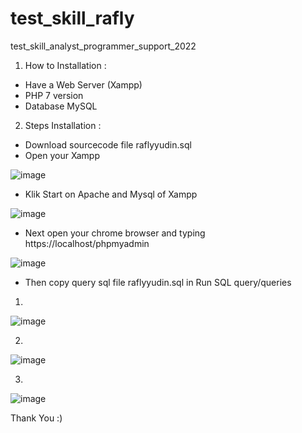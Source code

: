 # test_skill_rafly
test_skill_analyst_programmer_support_2022

1. How to Installation : 

- Have a Web Server (Xampp)
- PHP 7 version
- Database MySQL

2. Steps Installation :

- Download sourcecode file raflyyudin.sql
- Open your Xampp
 
![image](https://user-images.githubusercontent.com/104190242/164649549-b61e42e8-71d5-4eed-b303-ec86f61e42df.png)

- Klik Start on Apache and Mysql of Xampp
 
![image](https://user-images.githubusercontent.com/104190242/164649719-d3b114bf-617b-4974-8225-42819258ddbe.png)

- Next open your chrome browser and typing https://localhost/phpmyadmin
 
![image](https://user-images.githubusercontent.com/104190242/164650000-13a14e26-7078-4030-b708-75f0b0a590c2.png)

- Then copy query sql file raflyyudin.sql in Run SQL query/queries

1.

![image](https://user-images.githubusercontent.com/104190242/164651698-1aa35102-05ea-43ea-aa02-10b53e8234cf.png)

2.

![image](https://user-images.githubusercontent.com/104190242/164651794-f7e9b3c9-bf21-4ebb-9df9-df255a4ab201.png)

3.

![image](https://user-images.githubusercontent.com/104190242/164651862-50615721-93d6-4e8a-a266-ed8063a4a421.png)

Thank You :)
